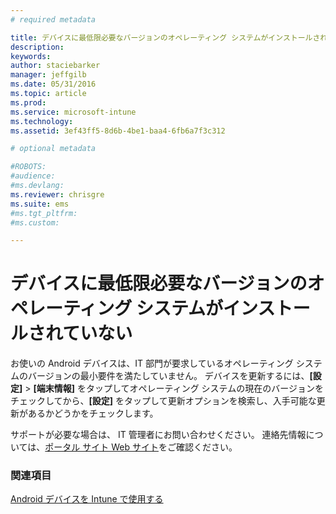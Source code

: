 ```yaml
---
# required metadata

title: デバイスに最低限必要なバージョンのオペレーティング システムがインストールされていない | Microsoft Intune
description:
keywords:
author: staciebarker
manager: jeffgilb
ms.date: 05/31/2016
ms.topic: article
ms.prod:
ms.service: microsoft-intune
ms.technology:
ms.assetid: 3ef43ff5-8d6b-4be1-baa4-6fb6a7f3c312

# optional metadata

#ROBOTS:
#audience:
#ms.devlang:
ms.reviewer: chrisgre
ms.suite: ems
#ms.tgt_pltfrm:
#ms.custom:

---
```



# デバイスに最低限必要なバージョンのオペレーティング システムがインストールされていない

お使いの Android デバイスは、IT 部門が要求しているオペレーティング システムのバージョンの最小要件を満たしていません。 デバイスを更新するには、**[設定]** &gt; **[端末情報]** をタップしてオペレーティング システムの現在のバージョンをチェックしてから、**[設定]** をタップして更新オプションを検索し、入手可能な更新があるかどうかをチェックします。

サポートが必要な場合は、 IT 管理者にお問い合わせください。 連絡先情報については、[ポータル サイト Web サイト](http://portal.manage.microsoft.com)をご確認ください。

### 関連項目
[Android デバイスを Intune で使用する](using-your-android-device-with-intune.md)

<!--HONumber=Jun16_HO2-->


